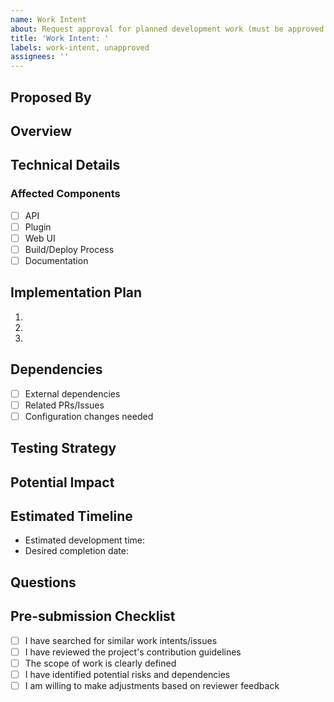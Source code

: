 ```yaml
---
name: Work Intent
about: Request approval for planned development work (must be approved before starting)
title: 'Work Intent: '
labels: work-intent, unapproved
assignees: ''
---
```


<!--
IMPORTANT: This work intent must be approved by a core developer before beginning any development work.
The 'unapproved' label will be removed once a core developer has reviewed and approved the plan.
-->

## Proposed By
<!-- Your GitHub username -->

## Overview
<!-- Provide a high-level description of what you want to work on and why -->

## Technical Details
<!-- Describe your planned technical approach and any architectural decisions -->

### Affected Components
<!-- List the components/packages that will be modified -->
- [ ] API
- [ ] Plugin
- [ ] Web UI
- [ ] Build/Deploy Process
- [ ] Documentation

## Implementation Plan
<!-- Break down the work into major steps -->

1. 
2. 
3. 

## Dependencies
<!-- List any dependencies or prerequisites -->

- [ ] External dependencies
- [ ] Related PRs/Issues
- [ ] Configuration changes needed

## Testing Strategy
<!-- Describe how you plan to test these changes -->

## Potential Impact
<!-- Describe how these changes might affect other parts of the system -->

## Estimated Timeline
<!-- Provide a rough estimate for completion once approved -->

- Estimated development time: 
- Desired completion date: 

## Questions
<!-- List any questions you have for the reviewers -->

## Pre-submission Checklist
<!-- Please check all that apply by replacing [ ] with [x] -->

- [ ] I have searched for similar work intents/issues
- [ ] I have reviewed the project's contribution guidelines
- [ ] The scope of work is clearly defined
- [ ] I have identified potential risks and dependencies
- [ ] I am willing to make adjustments based on reviewer feedback

<!--
For Reviewers:
1. Review technical approach
2. Verify scope is appropriate
3. Check for potential conflicts with other work
4. Remove 'unapproved' label and add 'approved' label if accepted
--> 